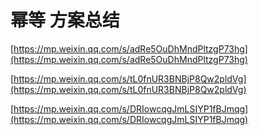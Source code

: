 # 幂等 方案总结 

[https://mp.weixin.qq.com/s/adRe5OuDhMndPltzgP73hg](https://mp.weixin.qq.com/s/adRe5OuDhMndPltzgP73hg)

[https://mp.weixin.qq.com/s/tL0fnUR3BNBjP8Qw2pldVg](https://mp.weixin.qq.com/s/tL0fnUR3BNBjP8Qw2pldVg)

[https://mp.weixin.qq.com/s/DRIowcqgJmLSIYP1fBJmqg](https://mp.weixin.qq.com/s/DRIowcqgJmLSIYP1fBJmqg)
